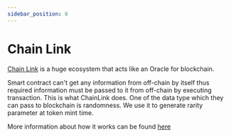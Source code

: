 ```yaml
---
sidebar_position: 6
---
```


# Chain Link

[Chain Link](https://chain.link/) is a huge ecosystem that acts like an Oracle for blockchain.

Smart contract can't get any information from off-chain by itself thus required information must be passed to it from
off-chain by executing transaction. This is what ChainLink does. One of the data type which they can pass to blockchain
is randomness. We use it to generate rarity parameter at token mint time.

More information about how it works can be found [here](https://docs.chain.link/docs/chainlink-vrf/)

